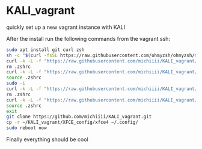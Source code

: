 # KALI_vagrant
quickly set up a new vagrant instance with KALI

After the install run the following commands from the vagrant ssh:
```bash
sudo apt install git curl zsh
sh -c "$(curl -fsSL https://raw.githubusercontent.com/ohmyzsh/ohmyzsh/master/tools/install.sh)"
curl -k -L -f "https://raw.githubusercontent.com/michiiii/KALI_vagrant/master/bash_aliases" > ~/.bash_aliases
rm .zshrc
curl -k -L -f "https://raw.githubusercontent.com/michiiii/KALI_vagrant/master/zshrc" | sed "s/vagrant/$USER/g" > ~/.zshrc
source .zshrc
sudo -i
curl -k -L -f "https://raw.githubusercontent.com/michiiii/KALI_vagrant/master/bash_aliases" > /root/.bash_aliases
rm .zshrc
curl -k -L -f "https://raw.githubusercontent.com/michiiii/KALI_vagrant/master/zshrc" | sed "s/vagrant/$USER/g" > /root/.zshrc
source .zshrc
exit
git clone https://github.com/michiiii/KALI_vagrant.git
cp -r ~/KALI_vagrant/XFCE_config/xfce4 ~/.config/
sudo reboot now
```
Finally everything should be cool
